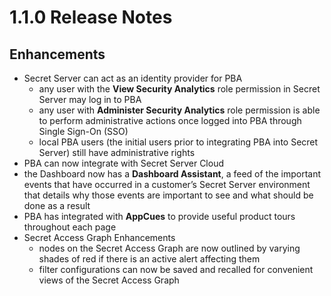 [title]: # (1.1.0)
[tags]: # (Privileged Behavior Analytics,PBA,Release Notes,Read Me)
[priority]: # (7998)
# 1.1.0 Release Notes

## Enhancements

* Secret Server can act as an identity provider for PBA
  * any user with the **View Security Analytics** role permission in Secret Server may log in to PBA
  * any user with **Administer Security Analytics** role permission is able to perform administrative actions once logged into PBA through Single Sign-On (SSO)
  * local PBA users (the initial users prior to integrating PBA into Secret Server) still have administrative rights
* PBA can now integrate with Secret Server Cloud
* the Dashboard now has a **Dashboard Assistant**, a feed of the important events that have occurred in a customer’s Secret Server environment that details why those events are important to see and what should be done as a result
* PBA has integrated with **AppCues** to provide useful product tours throughout each page
* Secret Access Graph Enhancements
  * nodes on the Secret Access Graph are now outlined by varying shades of red if there is an active alert affecting them
  * filter configurations can now be saved and recalled for convenient views of the Secret Access Graph